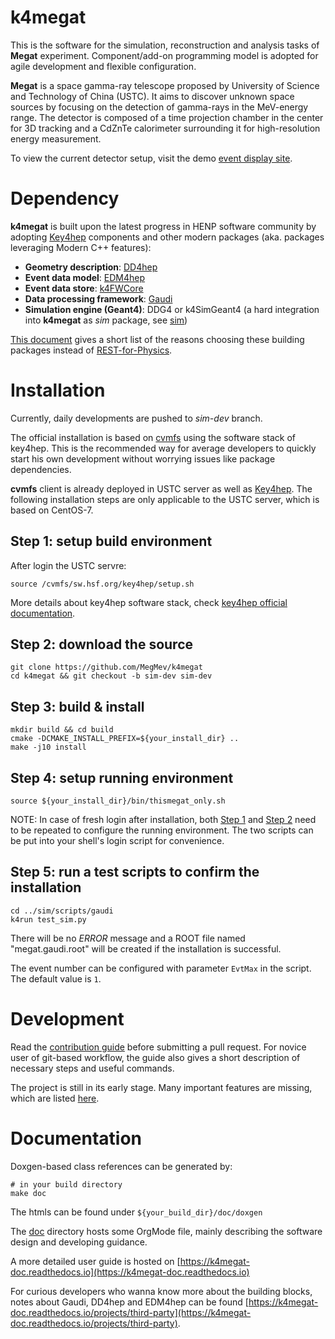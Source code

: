 k4megat
===
This is the software for the simulation, reconstruction and analysis tasks of **Megat** experiment.
Component/add-on programming model is adopted for agile development and flexible configuration.

**Megat** is a space gamma-ray telescope proposed by University of Science and Technology of China (USTC).
It aims to discover unknown space sources by focusing on the detection of gamma-rays in the MeV-energy range.
The detector is composed of a time projection chamber in the center for 3D tracking and a CdZnTe calorimeter surrounding it for high-resolution energy measurement.

To view the current detector setup, visit the demo [event display site](https://ufan.site:444/phoenix/#/megat).

Dependency
===

**k4megat** is built upon the latest progress in HENP software community by adopting [Key4hep](https://github.com/key4hep/) components and other modern packages (aka. packages leveraging Modern C++ features):

  * **Geometry description**: [ DD4hep ](https://dd4hep.web.cern.ch/)
  * **Event data model**: [EDM4hep](https://github.com/key4hep/EDM4hep)
  * **Event data store**: [k4FWCore](https://github.com/key4hep/k4FWCore)
  * **Data processing framework**: [Gaudi](https://github.com/key4hep/Gaudi)
  * **Simulation engine (Geant4)**: DDG4 or k4SimGeant4 (a hard integration into **k4megat** as _sim_ package, see [sim](doc/sim.md))

[This document](doc/arch.md) gives a short list of the reasons choosing these building packages instead of [REST-for-Physics](https://github.com/rest-for-physics/).

Installation
===
Currently, daily developments are pushed to _sim-dev_ branch.

The official installation is based on [cvmfs](https://cernvm.cern.ch/fs) using the software stack of
key4hep.
This is the recommended way for average developers to quickly start his own development without worrying issues like package dependencies.

**cvmfs** client is already deployed in USTC server as well as [Key4hep](https://key4hep.github.io/key4hep-doc/).
The following installation steps are only applicable to the USTC server, which is based on CentOS-7.

Step 1: setup build environment
---
After login the USTC servre:
```shell
source /cvmfs/sw.hsf.org/key4hep/setup.sh
```

More details about key4hep software stack, check [key4hep official documentation](https://key4hep.github.io/key4hep-doc/setup-and-getting-started/README.html).

Step 2: download the source
---

```shell
git clone https://github.com/MegMev/k4megat
cd k4megat && git checkout -b sim-dev sim-dev
```

Step 3: build & install
---
```shell
mkdir build && cd build
cmake -DCMAKE_INSTALL_PREFIX=${your_install_dir} ..
make -j10 install
```

Step 4: setup running environment
---
```shell
source ${your_install_dir}/bin/thismegat_only.sh
```

NOTE:
In case of fresh login after installation, both [Step 1](#Step-1) and [Step 2](#Step-2) need to be repeated to configure the running environment. The two scripts can be put into your shell's login script for convenience.

Step 5: run a test scripts to confirm the installation
---
```shell
cd ../sim/scripts/gaudi
k4run test_sim.py
```
There will be no _ERROR_ message and a ROOT file named "megat.gaudi.root" will be created if the installation is successful.

The event number can be configured with parameter `EvtMax` in the script. The default value is `1`.

Development
===

Read the [contribution guide](doc/contrib_guide.md) before submitting a pull request.
For novice user of git-based workflow, the guide also gives a short description of necessary steps and useful commands.

The project is still in its early stage.
Many important features are missing, which are listed [here](TODO.md).

Documentation
===
Doxgen-based class references can be generated by:
```shell
# in your build directory
make doc
```
The htmls can be found under `${your_build_dir}/doc/doxgen`

The [doc](doc) directory hosts some OrgMode file, mainly describing the software design and developing guidance.

A more detailed user guide is hosted on [https://k4megat-doc.readthedocs.io](https://k4megat-doc.readthedocs.io)

For curious developers who wanna know more about the building blocks, notes about Gaudi, DD4hep and EDM4hep can be found [https://k4megat-doc.readthedocs.io/projects/third-party](https://k4megat-doc.readthedocs.io/projects/third-party).

